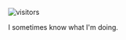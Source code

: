 ![visitors](https://visitor-badge.glitch.me/badge?page_id=robcsaszar.robcsaszar)

I sometimes know what I'm doing.
